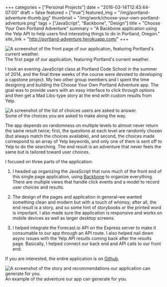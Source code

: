 +++
categories = ["Personal Projects"]
date = "2016-03-14T12:43:44-07:00"
draft = false
featured = ["true"]
featured_img = "/img/portland-adventure-thumb.jpg"
thumbnail = "/img/work/choose-your-own-portland-adventure.png"
tags = ["JavaScript", "Backbone", "Design"]
title = "Choose Your Own Portland Adventure"
summary = "A Backbone application using the Yelp API to help users find interesting things to do in Portland, Oregon."
site_link = "http://portland-adventure.herokuapp.com/"
+++
<div class="text-center inline-image-container content-container-expanded">
  <img src="/img/work/choose-your-own-portland-adventure.png" alt="A screenshot of the front page of our application, featuring Portland's current weather." class="img-responsive img-center"></img>
  <div class="caption-container">
    <div class="inline-image-caption">The first page of our application, featuring Portland's current weather.</div>
  </div>
</div>

I took an evening JavaScript class at Portland Code School in the summer of 2014, and the final three weeks of the course were devoted to developing a capstone project. My two other group members and I spent the time designing and building the Choose Your Own Portland Adventure app. The goal was to provide users with an easy interface to click through options and then get a Mad Libs-type story at the end with custom results from Yelp.

<div class="text-center inline-image-container img-left-inline">
  <img src="/img/work/portland-adventure-2.png" alt="A screenshot of the list of choices users are asked to answer." class="img-responsive img-center"></img>
  <div class="caption-container">
    <div class="inline-image-caption">Some of the choices you are asked to make along the way.</div>
  </div>
</div>

The app depends on randomness on multiple levels to almost never return the same result twice; first, the questions at each level are randomly chosen (but always match the choices available), and second, the choices made correspond to an array of Yelp keywords, and only one of them is sent off to Yelp to do the searching. The end result is an adventure that never feels the same but is tailored toward user choices.

I focused on three parts of the application:

1. I headed up organizing the JavaScript that runs much of the front end of this single page application, using [Backbone](http://backbonejs.org/) to organize everything. There are multiple views that handle click events and a model to record user choices and results.

2. The design of the pages and application in general–we wanted something clean and modern but with a touch of whimsy; after all, the end result is a story, and so some hint of storybooks or the printed word is important. I also made sure the application is responsive and works on mobile devices as well as larger desktop screens.

3. I helped integrate the Forecast.io API on the Express server to make it consumable to our app through an API route. I also helped nail down async issues with the Yelp API results coming back after the results page. Basically, I helped connect our back end and API calls to our front end.

If you are interested, the entire application is on [Github](https://github.com/PCS-Javascript-Junkies/Capstone-Project).

<div class="text-center inline-image-container">
  <img src="/img/work/portland-adventure-1.jpg" alt="A screenshot of the story and recommendations our application can generate for you." class="img-responsive img-center"></img>
  <div class="caption-container">
    <div class="inline-image-caption">An example of the adventure our app can generate for you.</div>
  </div>
</div>
